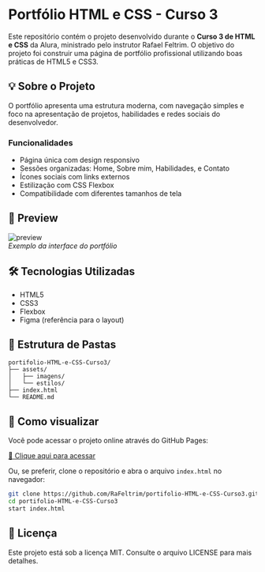 # Portfólio HTML e CSS - Curso 3

Este repositório contém o projeto desenvolvido durante o **Curso 3 de HTML e CSS** da Alura, ministrado pelo instrutor Rafael Feltrim. O objetivo do projeto foi construir uma página de portfólio profissional utilizando boas práticas de HTML5 e CSS3.

## 💡 Sobre o Projeto

O portfólio apresenta uma estrutura moderna, com navegação simples e foco na apresentação de projetos, habilidades e redes sociais do desenvolvedor.

### Funcionalidades

- Página única com design responsivo
- Sessões organizadas: Home, Sobre mim, Habilidades, e Contato
- Ícones sociais com links externos
- Estilização com CSS Flexbox
- Compatibilidade com diferentes tamanhos de tela

## 📸 Preview

![preview](./assets/imagens/preview-projeto.png)  
*Exemplo da interface do portfólio*

## 🛠️ Tecnologias Utilizadas

- HTML5
- CSS3
- Flexbox
- Figma (referência para o layout)

## 📁 Estrutura de Pastas

```plaintext
portifolio-HTML-e-CSS-Curso3/
├── assets/
│   ├── imagens/
│   └── estilos/
├── index.html
└── README.md
```

## 🚀 Como visualizar

Você pode acessar o projeto online através do GitHub Pages:

[🔗 Clique aqui para acessar](https://rafeltrim.github.io/portifolio-HTML-e-CSS-Curso3/)

Ou, se preferir, clone o repositório e abra o arquivo `index.html` no navegador:

```bash
git clone https://github.com/RaFeltrim/portifolio-HTML-e-CSS-Curso3.git
cd portifolio-HTML-e-CSS-Curso3
start index.html
```

## 📄 Licença

Este projeto está sob a licença MIT. Consulte o arquivo LICENSE para mais detalhes.
